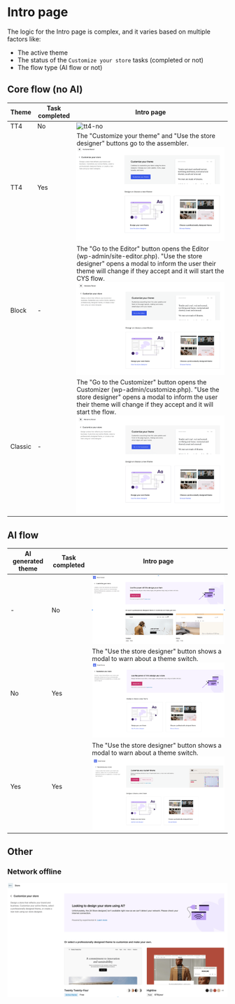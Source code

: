 # Intro page

The logic for the Intro page is complex, and it varies based on multiple factors like:

- The active theme
- The status of the `Customize your store` tasks (completed or not)
- The flow type (AI flow or not)

## Core flow (no AI)

| Theme   | Task completed | Intro page                                                                                                                                                                                                                                   |
|---------|----------------|----------------------------------------------------------------------------------------------------------------------------------------------------------------------------------------------------------------------------------------------|
| TT4     | No             | ![tt4-no](./readme/noai1.jpg)                                                                                                                                                                                                                |
| TT4     | Yes            | The "Customize your theme" and "Use the store designer" buttons go to the assembler. ![tt4-yes](./readme/noai2.png)                                                                                                                          |
| Block   | -              | The "Go to the Editor" button opens the Editor (wp-admin/site-editor.php). "Use the store designer" opens a modal to inform the user their theme will change if they accept and it will start the CYS flow. ![block](./readme/noai3.png)     |
| Classic | -              | The "Go to the Customizer" button opens the Customizer (wp-admin/customize.php). "Use the store designer" opens a modal to inform the user their theme will change if they accept and it will start the flow. ![classic](./readme/noai4.png) |

## AI flow

| AI generated theme | Task completed | Intro page                                                                                                   |
|--------------------|----------------|--------------------------------------------------------------------------------------------------------------|
| -                  | No             | ![task-completed](./readme/ai1.png)                                                                          |
| No                 | Yes            | The "Use the store designer" button shows a modal to warn about a theme switch. ![no-yes](./readme/ai2.png)  |
| Yes                | Yes            | The "Use the store designer" button shows a modal to warn about a theme switch. ![yes-yes](./readme/ai3.png) |

## Other

### Network offline

![offline](./readme/offline.png)
